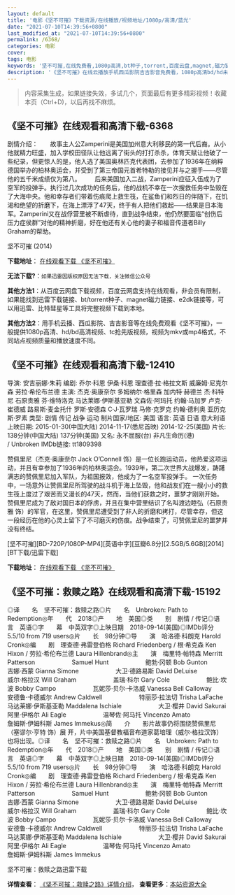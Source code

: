```yaml
---
layout: default
title: '电影《坚不可摧》下载资源/在线播放/视频地址/1080p/高清/蓝光'
date: "2021-07-10T14:39:56+0800"
last_modified_at: "2021-07-10T14:39:56+0800"
permalink: /6368/
categories: 电影
cover:
tags: 电影
keywords: '坚不可摧,在线免费看,1080p高清,bt种子,torrent,百度云盘,magnet,磁力链,迅雷下载资源'
description: '《坚不可摧》在线云播放手机西瓜影院吉吉影音免费看，1080p高清bd/hd未删减完整版和tc抢先枪版，mkv/mp4格式，附带bt/torrent种子、magnet/磁力链、百度云盘、网盘资源迅雷下载链接'
---
```


>内容采集生成，如果链接失效，多试几个，页面最后有更多精彩视频！收藏本页（Ctrl+D)，以后再找不麻烦。


## 《坚不可摧》在线观看和高清下载-6368

剧情介绍：　　故事主人公Zamperini是美国加州意大利移民的第一代后裔。从小他就精力旺盛，加入学校田径队让他远离了街头的打打杀杀，体育天赋让他破了一些纪录，但更惊人的是，他入选了美国奥林匹克代表团，去参加了1936年在纳粹德国举办的柏林奥运会，并受到了第三帝国元首希特勒的接见并与之握手——尽管他的五千米成绩仅为第八。   　　后来美国加入二战，Zamperini应征入伍成为了空军的投弹手。执行过几次成功的任务后，他的战机不幸在一次搜救任务中坠毁在了大海中央。他和幸存者们带着伤痕爬上救生筏，在鲨鱼们和烈日的伴随下，在饥渴和绝望的折磨下，在海上漂浮了47天，终于有人把他们救起——结果是日本海军。Zamperini又在战俘营里被不断虐待，直到战争结束，他仍然要面临“创伤后压力症侯群”对他的精神折磨，好在他还有关心他的妻子和福音传道者Billy Graham的帮助。


坚不可摧 (2014)

**下载地址**： [在线观看下载 《坚不可摧》](https://www.btbtdy.me/btdy/dy664.html) 


**无法下载?**：`如果迅雷因版权原因无法下载，关注微信公众号 `

**其他方法1**：从百度云网盘下载视频，百度云网盘支持在线观看，非会员有限制，如果能找到迅雷下载链接、bt/torrent种子、magnet磁力链接、e2dk链接等，可以用迅雷、比特彗星等工具将完整视频下载到本地。

**其他方法2**：用手机云播、西瓜影院、吉吉影音等在线免费观看《坚不可摧》，一般提供1080p高清、hd/bd高清视频、tc抢先版视频，视频为mkv或mp4格式，不同站点视频质量和播放速度不同。


## 《坚不可摧》在线观看和高清下载-12410

导演: 安吉丽娜·朱莉 编剧: 乔尔·科恩 伊桑·科恩 理查德·拉·格拉文斯 威廉姆·尼克尔森 劳拉·希伦布兰德 主演: 杰克·奥康奈尔 多姆纳尔·格里森 加内特·赫德兰 杰·科特尼 石原贵雅 芬·维特洛克 马达莱娜·伊斯基亚勒 文森佐·阿玛托 约翰·马加罗 卢克·崔德威 路易斯·麦金托什 罗斯·安德森 C·J·瓦罗瑞 马修·克罗克 约翰·德利奥 亚历克斯·罗素 类型: 剧情 传记 战争 运动 制片国家/地区: 美国 语言: 英语 日语 意大利语 上映日期: 2015-01-30(中国大陆) 2014-11-17(悉尼首映) 2014-12-25(美国) 片长: 138分钟(中国大陆) 137分钟(美国) 又名: 永不屈服(台) 非凡生命历(港) / Unbroken IMDb链接: tt1809398

赞佩里尼（杰克·奥康奈尔 Jack O’Connell 饰）是一位长跑运动员，他热爱这项运动，并且有幸参加了1936年的柏林奥运会。1939年，第二次世界大战爆发，踌躇满志的赞佩里尼加入军队，为祖国报效，他成为了一名空军投弹手。 一次任务中，一场意外让赞佩里尼所驾驶的战斗机于海上坠毁，他和战友们在一艘小小的救生筏上度过了艰苦而又漫长的47天，然而，当他们获救之时，噩梦才刚刚开始。赞佩里尼成为了敌对国日本的俘虏，并且在集中营里结识了名叫渡边睦弘（石原贵雅 饰）的军官，在这里，赞佩里尼遭受到了非人的折磨和拷打，尽管幸存，但这一段经历在他的心灵上留下了不可磨灭的伤痕。战争结束了，可赞佩里尼的噩梦并没有终结。


[坚不可摧][BD-720P/1080P-MP4][英语中字][豆瓣6.8分][2.5GB/5.6GB][2014][BT下载/迅雷下载]

**下载地址**： [在线观看下载 《坚不可摧》](https://www.btdx8.com/torrent/unbroken_2014.html) 


## 《坚不可摧：救赎之路》在线观看和高清下载-15192

◎译　　名　坚不可摧：救赎之路◎片　　名　Unbroken: Path to Redemption◎年　　代　2018◎产　　地　美国◎类　　别　剧情 / 传记◎语　　言　英语◎字　　幕　中英双字◎上映日期　2018-09-14(美国)◎IMDb评分 5.5/10 from 719 users◎片　　长　98分钟◎导　　演　哈洛德·科朗克 Harold Cronk◎编　　剧　理查德·弗雷登伯格 Richard Friedenberg / 根·希克森 Ken Hixon / 劳拉·希伦布兰德 Laura Hillenbrand◎主　　演　梅里特·帕特森 Merritt Patterson　　　　　　Samuel Hunt　　　　　　鲍勃·冈顿 Bob Gunton　　　　　　吉娜·西蒙 Gianna Simone　　　　　　大卫·德路易斯 David DeLuise　　　　　　威尔·格拉汉 Will Graham　　　　　　盖瑞·科尔 Gary Cole　　　　　　鲍比·坎波 Bobby Campo　　　　　　瓦妮莎·贝尔·卡洛威 Vanessa Bell Calloway　　　　　　安德鲁·卡德威尔 Andrew Caldwell　　　　　　特丽莎·拉法切 Trisha LaFache　　　　　　马达莱娜·伊斯基亚勒 Maddalena Ischiale　　　　　　大卫·樱井 David Sakurai　　　　　　阿里·伊格尔 Ali Eagle　　　　　　温琴佐·阿马托 Vincenzo Amato　　　　　　詹姆斯·伊姆科斯 James Immekus◎简　　介　　影片故事仍将围绕赞佩里尼（塞谬尔·亨特 饰）展 开，片中美国基督教福音布道家葛培理（威尔·格拉汉饰）也将出现。◎译　　名　坚不可摧：救赎之路◎片　　名　Unbroken: Path to Redemption◎年　　代　2018◎产　　地　美国◎类　　别　剧情 / 传记◎语　　言　英语◎字　　幕　中英双字◎上映日期　2018-09-14(美国)◎IMDb评分 5.5/10 from 719 users◎片　　长　98分钟◎导　　演　哈洛德·科朗克 Harold Cronk◎编　　剧　理查德·弗雷登伯格 Richard Friedenberg / 根·希克森 Ken Hixon / 劳拉·希伦布兰德 Laura Hillenbrand◎主　　演　梅里特·帕特森 Merritt Patterson　　　　　　Samuel Hunt　　　　　　鲍勃·冈顿 Bob Gunton　　　　　　吉娜·西蒙 Gianna Simone　　　　　　大卫·德路易斯 David DeLuise　　　　　　威尔·格拉汉 Will Graham　　　　　　盖瑞·科尔 Gary Cole　　　　　　鲍比·坎波 Bobby Campo　　　　　　瓦妮莎·贝尔·卡洛威 Vanessa Bell Calloway　　　　　　安德鲁·卡德威尔 Andrew Caldwell　　　　　　特丽莎·拉法切 Trisha LaFache　　　　　　马达莱娜·伊斯基亚勒 Maddalena Ischiale　　　　　　大卫·樱井 David Sakurai　　　　　　阿里·伊格尔 Ali Eagle　　　　　　温琴佐·阿马托 Vincenzo Amato　　　　　　詹姆斯·伊姆科斯 James Immekus


坚不可摧：救赎之路迅雷下载

**详情查看**： [《坚不可摧：救赎之路》详情介绍](/movie/15192/)， **查看更多**：[本站资源大全](/movie/t/all/)


